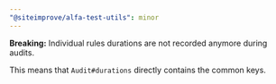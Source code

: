 ```yaml
---
"@siteimprove/alfa-test-utils": minor
---
```


**Breaking:** Individual rules durations are not recorded anymore during audits.

This means that `Audit#durations` directly contains the common keys.
